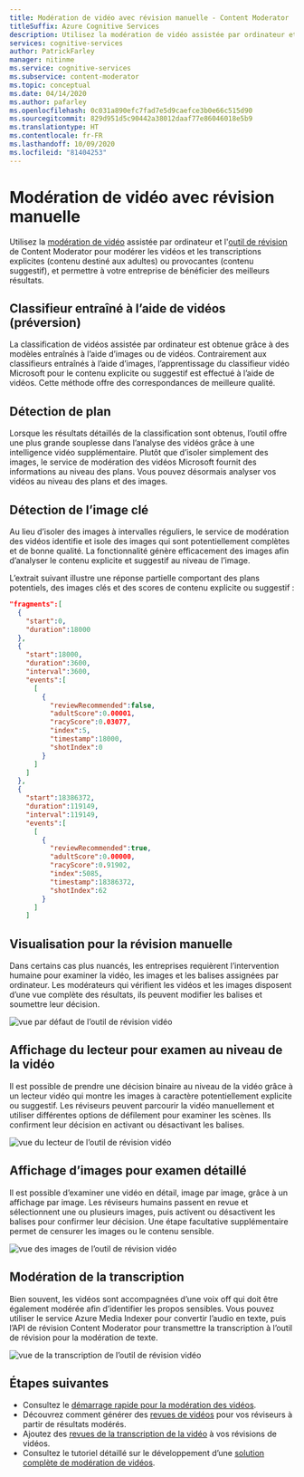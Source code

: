 ```yaml
---
title: Modération de vidéo avec révision manuelle - Content Moderator
titleSuffix: Azure Cognitive Services
description: Utilisez la modération de vidéo assistée par ordinateur et l'outil de révision pour modérer les contenus inappropriés
services: cognitive-services
author: PatrickFarley
manager: nitinme
ms.service: cognitive-services
ms.subservice: content-moderator
ms.topic: conceptual
ms.date: 04/14/2020
ms.author: pafarley
ms.openlocfilehash: 0c031a890efc7fad7e5d9caefce3b0e66c515d90
ms.sourcegitcommit: 829d951d5c90442a38012daaf77e86046018e5b9
ms.translationtype: HT
ms.contentlocale: fr-FR
ms.lasthandoff: 10/09/2020
ms.locfileid: "81404253"
---
```

# <a name="video-moderation-with-human-review"></a>Modération de vidéo avec révision manuelle

Utilisez la [modération de vidéo](video-moderation-api.md) assistée par ordinateur et l'[outil de révision](Review-Tool-User-Guide/human-in-the-loop.md) de Content Moderator pour modérer les vidéos et les transcriptions explicites (contenu destiné aux adultes) ou provocantes (contenu suggestif), et permettre à votre entreprise de bénéficier des meilleurs résultats.

## <a name="video-trained-classifier-preview"></a>Classifieur entraîné à l’aide de vidéos (préversion)

La classification de vidéos assistée par ordinateur est obtenue grâce à des modèles entraînés à l’aide d’images ou de vidéos. Contrairement aux classifieurs entraînés à l’aide d’images, l’apprentissage du classifieur vidéo Microsoft pour le contenu explicite ou suggestif est effectué à l’aide de vidéos. Cette méthode offre des correspondances de meilleure qualité.

## <a name="shot-detection"></a>Détection de plan

Lorsque les résultats détaillés de la classification sont obtenus, l’outil offre une plus grande souplesse dans l’analyse des vidéos grâce à une intelligence vidéo supplémentaire. Plutôt que d’isoler simplement des images, le service de modération des vidéos Microsoft fournit des informations au niveau des plans. Vous pouvez désormais analyser vos vidéos au niveau des plans et des images.

## <a name="key-frame-detection"></a>Détection de l’image clé

Au lieu d’isoler des images à intervalles réguliers, le service de modération des vidéos identifie et isole des images qui sont potentiellement complètes et de bonne qualité. La fonctionnalité génère efficacement des images afin d’analyser le contenu explicite et suggestif au niveau de l’image.

L’extrait suivant illustre une réponse partielle comportant des plans potentiels, des images clés et des scores de contenu explicite ou suggestif :

```json
"fragments":[  
  {  
    "start":0,
    "duration":18000
  },
  {  
    "start":18000,
    "duration":3600,
    "interval":3600,
    "events":[  
      [  
        {  
          "reviewRecommended":false,
          "adultScore":0.00001,
          "racyScore":0.03077,
          "index":5,
          "timestamp":18000,
          "shotIndex":0
        }
      ]
    ]
  },
  {  
    "start":18386372,
    "duration":119149,
    "interval":119149,
    "events":[  
      [  
        {  
          "reviewRecommended":true,
          "adultScore":0.00000,
          "racyScore":0.91902,
          "index":5085,
          "timestamp":18386372,
          "shotIndex":62
        }
      ]
    ]
```

## <a name="visualization-for-human-reviews"></a>Visualisation pour la révision manuelle

Dans certains cas plus nuancés, les entreprises requièrent l’intervention humaine pour examiner la vidéo, les images et les balises assignées par ordinateur. Les modérateurs qui vérifient les vidéos et les images disposent d’une vue complète des résultats, ils peuvent modifier les balises et soumettre leur décision.

![vue par défaut de l’outil de révision vidéo](images/video-review-default-view.png)

## <a name="player-view-for-video-level-review"></a>Affichage du lecteur pour examen au niveau de la vidéo

Il est possible de prendre une décision binaire au niveau de la vidéo grâce à un lecteur vidéo qui montre les images à caractère potentiellement explicite ou suggestif. Les réviseurs peuvent parcourir la vidéo manuellement et utiliser différentes options de défilement pour examiner les scènes. Ils confirment leur décision en activant ou désactivant les balises.

![vue du lecteur de l’outil de révision vidéo](images/video-review-player-view.PNG)

## <a name="frames-view-for-detailed-reviews"></a>Affichage d’images pour examen détaillé

Il est possible d’examiner une vidéo en détail, image par image, grâce à un affichage par image. Les réviseurs humains passent en revue et sélectionnent une ou plusieurs images, puis activent ou désactivent les balises pour confirmer leur décision. Une étape facultative supplémentaire permet de censurer les images ou le contenu sensible.

![vue des images de l’outil de révision vidéo](images/video-review-frames-view-apply-tags.PNG)

## <a name="transcript-moderation"></a>Modération de la transcription

Bien souvent, les vidéos sont accompagnées d’une voix off qui doit être également modérée afin d’identifier les propos sensibles. Vous pouvez utiliser le service Azure Media Indexer pour convertir l’audio en texte, puis l’API de révision Content Moderator pour transmettre la transcription à l’outil de révision pour la modération de texte.

![vue de la transcription de l’outil de révision vidéo](images/video-review-transcript-view.png)

## <a name="next-steps"></a>Étapes suivantes

- Consultez le [démarrage rapide pour la modération des vidéos](video-moderation-api.md).
- Découvrez comment générer des [revues de vidéos](video-reviews-quickstart-dotnet.md) pour vos réviseurs à partir de résultats modérés.
- Ajoutez des [revues de la transcription de la vidéo](video-transcript-reviews-quickstart-dotnet.md) à vos révisions de vidéos.
- Consultez le tutoriel détaillé sur le développement d’une [solution complète de modération de vidéos](video-transcript-moderation-review-tutorial-dotnet.md).